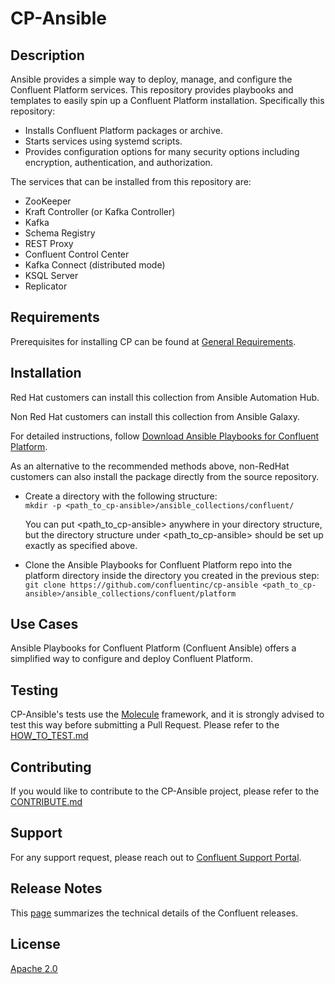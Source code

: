 
# CP-Ansible

## Description

Ansible provides a simple way to deploy, manage, and configure the Confluent Platform services. This repository provides playbooks and templates to easily spin up a Confluent Platform installation. Specifically this repository:

* Installs Confluent Platform packages or archive.
* Starts services using systemd scripts.
* Provides configuration options for many security options including encryption, authentication, and authorization.

The services that can be installed from this repository are:

* ZooKeeper
* Kraft Controller (or Kafka Controller)
* Kafka
* Schema Registry
* REST Proxy
* Confluent Control Center
* Kafka Connect (distributed mode)
* KSQL Server
* Replicator

## Requirements

Prerequisites for installing CP can be found at [General Requirements](https://docs.confluent.io/ansible/current/ansible-requirements.html#general-requirements).


## Installation

Red Hat customers can install this collection from Ansible Automation Hub.

Non Red Hat customers can install this collection from Ansible Galaxy.

For detailed instructions, follow [Download Ansible Playbooks for Confluent Platform](https://docs.confluent.io/ansible/current/ansible-download.html).

As an alternative to the recommended methods above, non-RedHat customers can also install the package directly from the source repository.

* Create a directory with the following structure:<br>
```mkdir -p <path_to_cp-ansible>/ansible_collections/confluent/```

  You can put <path_to_cp-ansible> anywhere in your directory structure, but the directory structure under <path_to_cp-ansible> should be set up exactly as specified above.

* Clone the Ansible Playbooks for Confluent Platform repo into the platform directory inside the directory you created in the previous step:<br>
```git clone https://github.com/confluentinc/cp-ansible <path_to_cp-ansible>/ansible_collections/confluent/platform```


## Use Cases

Ansible Playbooks for Confluent Platform (Confluent Ansible) offers a simplified way to configure and deploy Confluent Platform.


## Testing

CP-Ansible's tests use the [Molecule](https://ansible.readthedocs.io/projects/molecule/) framework, and it is strongly advised to test this way before submitting a Pull Request. Please refer to the [HOW_TO_TEST.md](docs/https://github.com/confluentinc/cp-ansible/blob/7.4.11-post/docs/HOW_TO_TEST.md)


## Contributing

If you would like to contribute to the CP-Ansible project, please refer to the [CONTRIBUTE.md](https://github.com/confluentinc/cp-ansible/blob/7.4.11-post/docs/CONTRIBUTING.md)

## Support

For any support request, please reach out to [Confluent Support Portal](https://support.confluent.io/).

## Release Notes

This [page](https://docs.confluent.io/ansible/current/ansible-release-notes.html) summarizes the technical details of the Confluent releases.

## License

[Apache 2.0](https://github.com/confluentinc/cp-ansible/blob/7.4.11-post/LICENSE.md)
